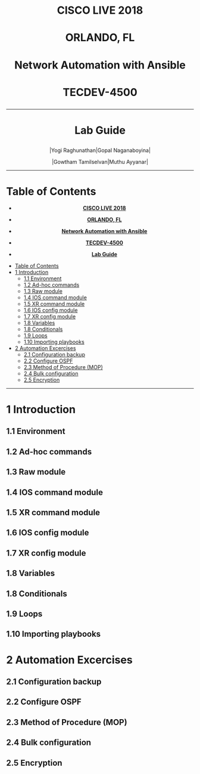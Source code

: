 # **<p align="center">CISCO LIVE 2018</p>**
# **<p align="center">ORLANDO, FL</p>**

# **<p align="center">Network Automation with Ansible</p>**
# **<p align="center">TECDEV-4500</p>**
---
# **<p align="center">Lab Guide</p>**
<p align="center">|Yogi Raghunathan|Gopal Naganaboyina|</p>
<p align="center">|Gowtham Tamilselvan|Muthu Ayyanar|</p>

---

# Table of Contents

<!-- TOC depthFrom:1 depthTo:6 withLinks:1 updateOnSave:1 orderedList:0 -->

- [**<p align="center">CISCO LIVE 2018</p>**](#p-aligncentercisco-live-2018p)
- [**<p align="center">ORLANDO, FL</p>**](#p-aligncenterorlando-flp)
- [**<p align="center">Network Automation with Ansible</p>**](#p-aligncenternetwork-automation-with-ansiblep)
- [**<p align="center">TECDEV-4500</p>**](#p-aligncentertecdev-4500p)
- [**<p align="center">Lab Guide</p>**](#p-aligncenterlab-guidep)
- [Table of Contents](#table-of-contents)
- [1 Introduction](#1-introduction)
	- [1.1 Environment](#11-environment)
	- [1.2 Ad-hoc commands](#12-ad-hoc-commands)
	- [1.3 Raw module](#13-raw-module)
	- [1.4 IOS command module](#14-ios-command-module)
	- [1.5 XR command module](#15-xr-command-module)
	- [1.6 IOS config module](#16-ios-config-module)
	- [1.7 XR config module](#17-xr-config-module)
	- [1.8 Variables](#18-variables)
	- [1.8 Conditionals](#18-conditionals)
	- [1.9 Loops](#19-loops)
	- [1.10 Importing playbooks](#110-importing-playbooks)
- [2 Automation Excercises](#2-automation-excercises)
	- [2.1 Configuration backup](#21-configuration-backup)
	- [2.2 Configure OSPF](#22-configure-ospf)
	- [2.3 Method of Procedure (MOP)](#23-method-of-procedure-mop)
	- [2.4 Bulk configuration](#24-bulk-configuration)
	- [2.5 Encryption](#25-encryption)

<!-- /TOC -->

---

# 1 Introduction
## 1.1 Environment
## 1.2 Ad-hoc commands
## 1.3 Raw module
## 1.4 IOS command module
## 1.5 XR command module
## 1.6 IOS config module
## 1.7 XR config module
## 1.8 Variables
## 1.8 Conditionals
## 1.9 Loops
## 1.10 Importing playbooks
# 2 Automation Excercises
## 2.1 Configuration backup
## 2.2 Configure OSPF
## 2.3 Method of Procedure (MOP)
## 2.4 Bulk configuration
## 2.5 Encryption
